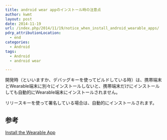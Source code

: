 ```yaml
---
title: android wear appのインストール時の注意点
author: kwmt
layout: post
date: 2014-11-19
url: /index.php/2014/11/19/notice_when_install_android_wearable_apps/
pdrp_attributionLocation:
  - end
categories:
  - Android
tags:
  - Android
  - android wear

---
```

開発時（といいますか、デバッグキーを使ってビルドしている時）は、携帯端末とWearable端末に別々にインストールしないと、携帯端末だけにインストールしても自動的にWearable端末にインストールされません。

リリースキーを使って署名している場合は、自動的にインストールされます。

## 参考

<a href="https://developer.android.com/training/wearables/apps/creating.html#Install" target="_blank">Install the Wearable App</a>
